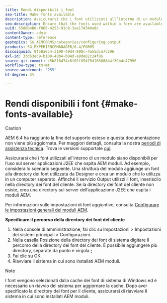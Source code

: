 ```yaml
---
title: Rendi disponibili i font
seo-title: Make fonts available
description: Assicurarsi che i font utilizzati all’interno di un modulo siano disponibili per l’uso sul server applicazioni J2EE che ospita AEM moduli.
seo-description: Ensure that the fonts used within a form are available for use on the J2EE application server hosting AEM forms.
uuid: 6588b4b6-f866-4253-91c8-3aa174340e8c
contentOwner: admin
content-type: reference
geptopics: SG_AEMFORMS/categories/configuring_output
products: SG_EXPERIENCEMANAGER/6.4/FORMS
discoiquuid: 9f58a6c4-3190-49d4-800c-4a55dca7c296
exl-id: 33d63ec9-b100-48b4-b84d-a9de82c24f86
source-git-commit: c5b816d74c6f02f85476d16868844f39b4c47996
workflow-type: tm+mt
source-wordcount: '255'
ht-degree: 3%

---
```


# Rendi disponibili i font {#make-fonts-available}

>[!CAUTION]
>
>AEM 6.4 ha raggiunto la fine del supporto esteso e questa documentazione non viene più aggiornata. Per maggiori dettagli, consulta la nostra [periodi di assistenza tecnica](https://helpx.adobe.com/it/support/programs/eol-matrix.html). Trova le versioni supportate [qui](https://experienceleague.adobe.com/docs/).

Assicurarsi che i font utilizzati all’interno di un modulo siano disponibili per l’uso sul server applicazioni J2EE che ospita AEM moduli. Ad esempio, considera lo scenario seguente. Una struttura del modulo aggiunge un font alla directory dei font utilizzata da Designer e crea un modulo che lo utilizza in un computer separato. Affinché il servizio Output utilizzi il font, inseriscilo nella directory dei font del cliente. Se la directory dei font del cliente non esiste, crea una directory sul server dell’applicazione J2EE che ospita i moduli AEM.

Per informazioni sulle impostazioni di font aggiuntive, consulta [Configurare le impostazioni generali dei moduli AEM](/help/forms/using/admin-help/configure-general-aem-forms-settings.md#configure-general-aem-forms-settings).

**Specificare il percorso della directory dei font del cliente**

1. Nella console di amministrazione, fai clic su Impostazioni > Impostazioni dei sistemi principali > Configurazioni.
1. Nella casella Posizione della directory dei font di sistema digitare il percorso della directory dei font del cliente. È possibile aggiungere più directory, separate da punto e virgola **;**
1. Fai clic su OK.
1. Riavviare il sistema in cui sono installati AEM moduli.

>[!NOTE]
>
>I font vengono selezionati dalla cache dei font di sistema di Windows ed è necessario un riavvio del sistema per aggiornare la cache. Dopo aver specificato la directory dei font per il cliente, assicurarsi di riavviare il sistema in cui sono installati AEM moduli.
